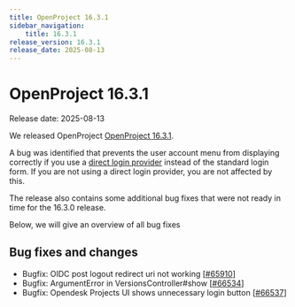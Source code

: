 ```yaml
---
title: OpenProject 16.3.1
sidebar_navigation:
    title: 16.3.1
release_version: 16.3.1
release_date: 2025-08-13
---
```


# OpenProject 16.3.1

Release date: 2025-08-13

We released OpenProject [OpenProject 16.3.1](https://community.openproject.org/versions/2218).

A bug was identified that prevents the user account menu from displaying correctly if you use a [direct login provider](../../system-admin-guide/authentication/login-registration-settings/) instead of the standard login form.
If you are not using a direct login provider, you are not affected by this.

The release also contains some additional bug fixes that were not ready in time for the 16.3.0 release.

Below, we will give an overview of all bug fixes

<!--more-->

## Bug fixes and changes

<!-- Warning: Anything within the below lines will be automatically removed by the release script -->
<!-- BEGIN AUTOMATED SECTION -->

- Bugfix: OIDC post logout redirect uri not working \[[#65910](https://community.openproject.org/wp/65910)\]
- Bugfix: ArgumentError in VersionsController#show \[[#66534](https://community.openproject.org/wp/66534)\]
- Bugfix: Opendesk Projects UI shows unnecessary login button \[[#66537](https://community.openproject.org/wp/66537)\]

<!-- END AUTOMATED SECTION -->
<!-- Warning: Anything above this line will be automatically removed by the release script -->
